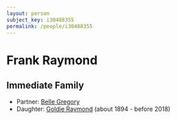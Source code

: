 ```yaml
---
layout: person
subject_key: i30488355
permalink: /people/i30488355
---
```


# Frank Raymond

## Immediate Family

* Partner: [Belle Gregory](./@91101318@-belle-gregory-b-d.md)
* Daughter: [Goldie Raymond](./@2876469@-goldie-raymond-b1894-d2018.md) (about 1894 - before 2018)

